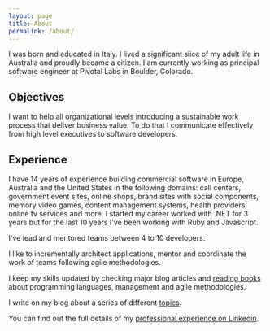 ```yaml
---
layout: page
title: About
permalink: /about/
---
```


I was born and educated in Italy. I lived a significant slice of my adult life in Australia and proudly became a citizen. I am currently working as principal software engineer at Pivotal Labs in Boulder, Colorado.

## Objectives

I want to help all organizational levels introducing a sustainable work process that deliver business value. To do that I communicate effectively from high level executives to software developers.

## Experience

I have 14 years of experience building commercial software in Europe, Australia and the United States in the following domains: call centers, government event sites, online shops, brand sites with social components, memory video games, content management systems, health providers, online tv services and more. I started my career worked with .NET for 3 years but for the last 10 years I've been working with Ruby and Javascript.

I've lead and mentored teams between 4 to 10 developers.

I like to incrementally architect applications, mentor and coordinate the work of teams following agile methodologies. 

I keep my skills updated by checking major blog articles and [reading books](/reading) about programming languages, management and agile methodologies.

I write on my blog about a series of different [topics](/topics).

You can find out the full details of my [professional experience on Linkedin](https://www.linkedin.com/in/agenteo).

